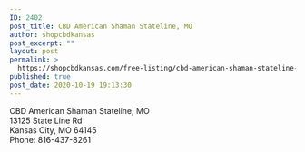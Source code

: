 ```yaml
---
ID: 2402
post_title: CBD American Shaman Stateline, MO
author: shopcbdkansas
post_excerpt: ""
layout: post
permalink: >
  https://shopcbdkansas.com/free-listing/cbd-american-shaman-stateline-mo/
published: true
post_date: 2020-10-19 19:13:30
---
```

<!-- wp:paragraph -->
<p>CBD American Shaman Stateline, MO <br>13125 State Line Rd <br>Kansas City, MO 64145 <br>Phone: 816-437-8261 </p>
<!-- /wp:paragraph -->

<!-- wp:block {"ref":2251} /-->